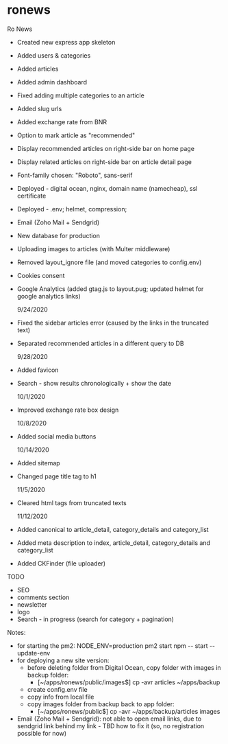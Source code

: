 # ronews

Ro News

- Created new express app skeleton
- Added users & categories
- Added articles
- Added admin dashboard
- Fixed adding multiple categories to an article
- Added slug urls
- Added exchange rate from BNR
- Option to mark article as "recommended"
- Display recommended articles on right-side bar on home page
- Display related articles on right-side bar on article detail page
- Font-family chosen: "Roboto", sans-serif
- Deployed - digital ocean, nginx, domain name (namecheap), ssl certificate
- Deployed - .env; helmet, compression;
- Email (Zoho Mail + Sendgrid)
- New database for production
- Uploading images to articles (with Multer middleware)
- Removed layout_ignore file (and moved categories to config.env)
- Cookies consent
- Google Analytics (added gtag.js to layout.pug; updated helmet for google analytics links)

  9/24/2020

- Fixed the sidebar articles error (caused by the links in the truncated text)
- Separated recommended articles in a different query to DB

  9/28/2020

- Added favicon
- Search - show results chronologically + show the date

  10/1/2020

- Improved exchange rate box design

  10/8/2020

- Added social media buttons

  10/14/2020

- Added sitemap
- Changed page title tag to h1

  11/5/2020

- Cleared html tags from truncated texts

  11/12/2020

- Added canonical to article_detail, category_details and category_list
- Added meta description to index, article_detail, category_details and category_list
- Added CKFinder (file uploader)

TODO

- SEO
- comments section
- newsletter
- logo
- Search - in progress (search for category + pagination)

Notes:

- for starting the pm2: NODE_ENV=production pm2 start npm -- start --update-env
- for deploying a new site version:
  - before deleting folder from Digital Ocean, copy folder with images in backup folder:
    - [~/apps/ronews/public/images$] cp -avr articles ~/apps/backup
  - create config.env file
  - copy info from local file
  - copy images folder from backup back to app folder:
    - [~/apps/ronews/public$] cp -avr ~/apps/backup/articles images
- Email (Zoho Mail + Sendgrid): not able to open email links, due to sendgrid link behind my link - TBD how to fix it (so, no registration possible for now)

